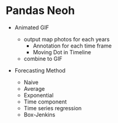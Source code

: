 # Pandas Neoh

- Animated GIF
  - output map photos for each years
    - Annotation for each time frame
    - Moving Dot in Timeline
  - combine to GIF

- Forecasting Method
  - Naive
  - Average
  - Exponential
  - Time component
  - Time series regression
  - Box-Jenkins